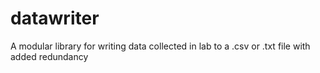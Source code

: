 # datawriter
A modular library for writing data collected in lab to a .csv or .txt file with added redundancy 
